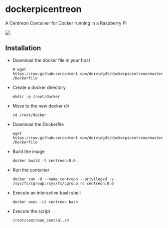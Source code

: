 # dockerpicentreon
A Centreon Container for Docker running in a Raspberry PI

![](https://deividsdocs.files.wordpress.com/2020/03/maxresdefault-1.jpg)

## Installation
- Download the docker file in your host

  `# wget https://raw.githubusercontent.com/deividgdt/dockerpicentreon/master/Dockerfile`
- Create a docker directory

  `mkdir -p /root/docker`
- Move to the new docker dir

  `cd /root/docker`
- Download the Dockerfile

  `wget https://raw.githubusercontent.com/deividgdt/dockerpicentreon/master/Dockerfile`
- Build the image

  `docker build -t centreon:0.0 .`
- Run the container

  `docker run -d --name centreon --privileged -v /sys/fs/cgroup:/sys/fs/cgroup:ro centreon:0.0`
- Execute an interactive bash shell

  `docker exec -it centreon bash` 
- Execute the script

  `/root/centreon_central.sh`
